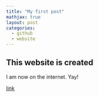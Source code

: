 ```yaml
---
title: "My first post"
mathjax: true
layout: post
categories:
  - github
  - website
---
```


## This website is created

I am now on the internet. Yay!

[link](https://web.mit.edu/)
